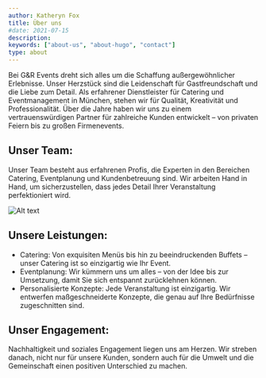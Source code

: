 ```yaml
---
author: Katheryn Fox
title: Über uns
#date: 2021-07-15
description:
keywords: ["about-us", "about-hugo", "contact"]
type: about
---
```


Bei G&R Events dreht sich alles um die Schaffung außergewöhnlicher Erlebnisse. Unser Herzstück sind die Leidenschaft für Gastfreundschaft und die Liebe zum Detail. Als erfahrener Dienstleister für Catering und Eventmanagement in München, stehen wir für Qualität, Kreativität und Professionalität.
Über die Jahre haben wir uns zu einem vertrauenswürdigen Partner für zahlreiche Kunden entwickelt – von privaten Feiern bis zu großen Firmenevents.

## Unser Team:
Unser Team besteht aus erfahrenen Profis, die Experten in den Bereichen Catering, Eventplanung und Kundenbetreuung sind. Wir arbeiten Hand in Hand, um sicherzustellen, dass jedes Detail Ihrer Veranstaltung perfektioniert wird.

![Alt text](1.jpeg "Catier")

## Unsere Leistungen:

- Catering: Von exquisiten Menüs bis hin zu beeindruckenden Buffets – unser Catering ist so einzigartig wie Ihr Event.
- Eventplanung: Wir kümmern uns um alles – von der Idee bis zur Umsetzung, damit Sie sich entspannt zurücklehnen können.
- Personalisierte Konzepte: Jede Veranstaltung ist einzigartig. Wir entwerfen maßgeschneiderte Konzepte, die genau auf Ihre Bedürfnisse zugeschnitten sind.

## Unser Engagement:
Nachhaltigkeit und soziales Engagement liegen uns am Herzen. Wir streben danach, nicht nur für unsere Kunden, sondern auch für die Umwelt und die Gemeinschaft einen positiven Unterschied zu machen.

